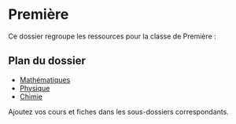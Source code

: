 # Première

Ce dossier regroupe les ressources pour la classe de Première :
## Plan du dossier

- [Mathématiques](./Maths/)
- [Physique](./Physique/)
- [Chimie](./Chimie/)


Ajoutez vos cours et fiches dans les sous-dossiers correspondants.

